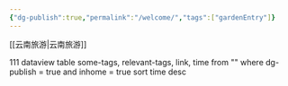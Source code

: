 ```yaml
---
{"dg-publish":true,"permalink":"/welcome/","tags":["gardenEntry"]}
---
```


[[云南旅游\|云南旅游]]

111
dataview
table some-tags, relevant-tags, link, time
from ""
where dg-publish = true and inhome = true
sort time desc



